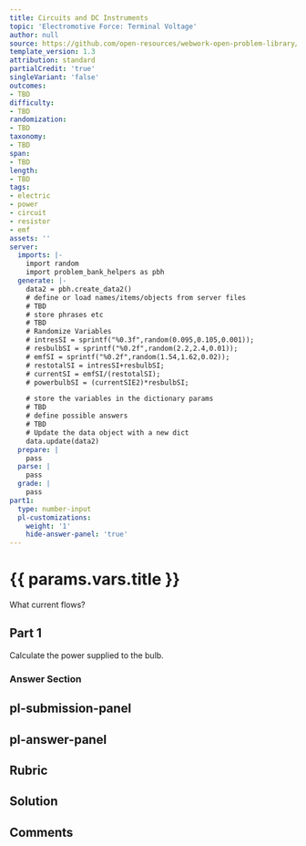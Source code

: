 ```yaml
---
title: Circuits and DC Instruments
topic: 'Electromotive Force: Terminal Voltage'
author: null
source: https://github.com/open-resources/webwork-open-problem-library/tree/master/Contrib/BrockPhysics/College_Physics_Urone/21.Circuits_and_DC_Instruments/21-02.Electromotive_Force_Terminal_Voltage/NU_U17_21_02_008.pg
template_version: 1.3
attribution: standard
partialCredit: 'true'
singleVariant: 'false'
outcomes:
- TBD
difficulty:
- TBD
randomization:
- TBD
taxonomy:
- TBD
span:
- TBD
length:
- TBD
tags:
- electric
- power
- circuit
- resistor
- emf
assets: ''
server:
  imports: |-
    import random
    import problem_bank_helpers as pbh
  generate: |-
    data2 = pbh.create_data2()
    # define or load names/items/objects from server files
    # TBD
    # store phrases etc
    # TBD
    # Randomize Variables
    # intresSI = sprintf("%0.3f",random(0.095,0.105,0.001));
    # resbulbSI = sprintf("%0.2f",random(2.2,2.4,0.01));
    # emfSI = sprintf("%0.2f",random(1.54,1.62,0.02));
    # restotalSI = intresSI+resbulbSI;
    # currentSI = emfSI/(restotalSI);
    # powerbulbSI = (currentSIE2)*resbulbSI;

    # store the variables in the dictionary params
    # TBD
    # define possible answers
    # TBD
    # Update the data object with a new dict
    data.update(data2)
  prepare: |
    pass
  parse: |
    pass
  grade: |
    pass
part1:
  type: number-input
  pl-customizations:
    weight: '1'
    hide-answer-panel: 'true'
---
```


# {{ params.vars.title }} 


What current flows?

## Part 1 
Calculate the power supplied to the bulb. 


 ### Answer Section


## pl-submission-panel 


## pl-answer-panel 


## Rubric 


## Solution 


## Comments 


